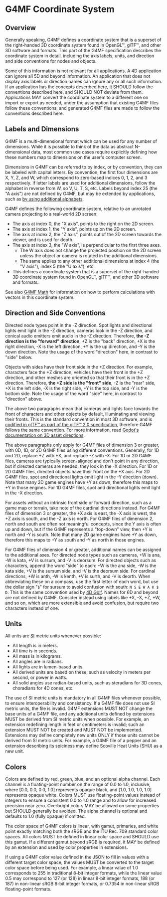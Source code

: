 # G4MF Coordinate System

## Overview

Generally speaking, G4MF defines a coordinate system that is a superset of the right-handed 3D coordinate system found in OpenGL™, glTF™, and other 3D software and formats. This part of the G4MF specification describes the coordinate system in detail, including the axis labels, units, and direction and side conventions for nodes and objects.

Some of this information is not relevant for all applications. A 4D application can ignore all 5D and beyond information. An application that does not display axis labels or direction names can ignore any or all such information. If an application has the concepts described here, it SHOULD follow the conventions described here, and SHOULD NOT deviate from them. Applications MAY convert the coordinate system to a different one on import or export as needed, under the assumption that existing G4MF files follow these conventions, and generated G4MF files are made to follow the conventions described here.

## Labels and Dimensions

G4MF is a multi-dimensional format which can be used for any number of dimensions. While it is possible to think of the data as abstract N-dimensional data, most common use cases require explicitly defining how these numbers map to dimensions on the user's computer screen.

Dimensions in G4MF can be referred to by index, or by convention, they can be labeled with capital letters. By convention, the first four dimensions are X, Y, Z, and W, which correspond to zero-based indices 0, 1, 2, and 3 respectively. If letter labels are used for additional dimensions, follow the alphabet in reverse from W, so V, U, T, S, etc. Labels beyond index 25 (the "A axis") are not defined by G4MF, but may be extended by applications, such as [by using additional alphabets](https://github.com/godot-dimensions/godot-nd/blob/3ff3e2dc7766c768997780fad1285ab0f1ffc254/math/vector_nd.cpp#L55).

G4MF defines the following coordinate system, relative to an unrotated camera projecting to a real-world 2D screen:

- The axis at index 0, the "X axis", points to the right on the 2D screen.
- The axis at index 1, the "Y axis", points up on the 2D screen.
- The axis at index 2, the "Z axis", points out of the 2D screen towards the viewer, and is used for depth.
- The axis at index 3, the "W axis", is perpendicular to the first three axes.
  - The W axis does not change the projected position on the 2D screen unless the object or camera is rotated in the additional dimensions.
  - The same applies to any other additional dimensions at index 4 (the "V axis"), index 5 (the "U axis"), etc.
- This defines a coordinate system that is a superset of the right-handed 3D coordinate system found in OpenGL™, glTF™, and other 3D software and formats.

See also [G4MF Math](math.md) for information on how to perform calculations with vectors in this coordinate system.

## Direction and Side Conventions

Directed node types point in the -Z direction. Spot lights and directional lights emit light in the -Z direction, cameras look in the -Z direction, and conical audio emitters emit audio in the -Z direction. Therefore, **the -Z direction is the "forward" direction**, +Z is the "back" direction, +X is the right direction, -X is the left direction, +Y is the up direction, and -Y is the down direction. Note the usage of the word "direction" here, in contrast to "side" below.

Objects with sides have their front side in the +Z direction. For example, characters face the +Z direction, vehicles have their front in the +Z direction, and other meshes are oriented so that their front is in the +Z direction. Therefore, **the +Z side is the "front" side**, -Z is the "rear" side, +X is the left side, -X is the right side, +Y is the top side, and -Y is the bottom side. Note the usage of the word "side" here, in contrast to "direction" above.

The above two paragraphs mean that cameras and lights face towards the front of characters and other objects by default, illuminating and viewing their fronts. This is the standard convention in most 3D software, and is [codified in glTF™ as part of the glTF™ 2.0 specification](https://registry.khronos.org/glTF/specs/2.0/glTF-2.0.html#coordinate-system-and-units), therefore G4MF follows the same convention. For more information, read [Godot's documentation on 3D asset directions](https://docs.godotengine.org/en/stable/tutorials/assets_pipeline/importing_3d_scenes/model_export_considerations.html#d-asset-direction-conventions).

The above paragraphs only apply for G4MF files of dimension 3 or greater, with 0D, 1D, or 2D G4MF files using different conventions. Generally, for 1D and 2D, replace +Z with +X, and replace -Z with -X. For 1D or 2D G4MF files, cameras are typically screen-aligned and don't point in any direction, but if directed cameras are needed, they look in the -X direction. For 1D or 2D G4MF files, directed objects have their front on the +X axis. For 2D G4MF files, spot and directional lights emit light in the -Y direction (down). Note that many 2D game engines have +Y as down, therefore this maps to +Y in those engines. For 1D G4MF files, spot and directional lights emit light in the -X direction.

For assets without an intrinsic front side or forward direction, such as a game map or terrain, take note of the cardinal directions instead. For G4MF files of dimension 3 or greater, the +X axis is east, the -X axis is west, the +Z axis is south, and the -Z axis is north. For G4MF files of dimension 2, north and south are often not meaningful concepts, since the Y axis is often up and down, but if the G4MF represents a "top-down" view, then +Y is north and -Y is south. Note that many 2D game engines have +Y as down, therefore this maps to +Y as south and -Y as north in those engines.

For G4MF files of dimension 4 or greater, additional names can be assigned to the additional axes. For directed node types such as cameras, +W is ana, -W is kata, +V is sursum, and -V is deorsum. For directed objects such as characters, append the word "side" to each: +W is the ana side, -W is the kata side, +V is the sursum side, and -V is the deorsum side. For cardinal directions, +W is anth, -W is kenth, +V is surth, and -V is deorth. When abbreviating these on a compass, use the first letter of each word, but use the dollar sign "`$`" for sursum to avoid confusion with south: `N S E W A K $ D`. This is the same convention used by [4D Golf](https://store.steampowered.com/app/2147950/4D_Golf/). Names for 6D and beyond are not defined by G4MF. Consider instead using labels like +X, -X, +Z, +W, and so on, which are more extensible and avoid confusion, but require two characters instead of one.

## Units

All units are [SI](https://en.wikipedia.org/wiki/International_System_of_Units) metric units whenever possible:

- All length is in meters.
- All time is in seconds.
- All mass is in kilograms.
- All angles are in radians.
- All lights are in lumen-based units.
- All derived units are based on these, such as velocity in meters per second, or power in watts.
- All solid angles use radian-based units, such as steradians for 3D cones, choradians for 4D cones, etc.

The use of SI metric units is mandatory in all G4MF files whenever possible, to ensure interoperability and consistency. If a G4MF file does not use SI metric units, the file is invalid. G4MF extensions MUST NOT change the base units of a G4MF file, and any additional units defined by extensions MUST be derived from SI metric units when possible. For example, an extension redefining length in feet or centimeters is invalid; such an extension MUST NOT be created and MUST NOT be implemented. Extensions may define completely new units ONLY if those units cannot be derived from SI metric units. For example, a G4MF file of a pepper and an extension describing its spiciness may define Scoville Heat Units (SHU) as a new unit.

## Colors

Colors are defined by red, green, blue, and an optional alpha channel. Each channel is a floating-point number on the range of 0.0 to 1.0, inclusive, where [0.0, 0.0, 0.0, 1.0] represents opaque black, and [1.0, 1.0, 1.0, 1.0] represents opaque white. Colors MUST use floating-point values instead of integers to ensure a consistent 0.0 to 1.0 range and to allow for increased precision near zero. Overbright colors MAY be allowed on some properties but SHOULD generally be avoided. The alpha channel is optional and defaults to 1.0 (fully opaque) if omitted.

The color space of G4MF colors is linear, with gamut, primaries, and white point exactly matching both the sRGB and the ITU Rec. 709 standard color spaces. All colors MUST be defined in linear color space and SHOULD use this gamut. If a different gamut beyond sRGB is required, it MAY be defined by an extension and used by color properties in extensions.

If using a G4MF color value defined in the JSON to fill in values with a different target color space, the values MUST be converted to the target color space before being used. For example, a linear value of 1.0 corresponds to 255 in traditional 8-bit integer formats, while the linear value 0.5 may correspond to 127 (or 128) in linear 8-bit integer formats, 188 (or 187) in non-linear sRGB 8-bit integer formats, or 0.7354 in non-linear sRGB floating-point formats.
